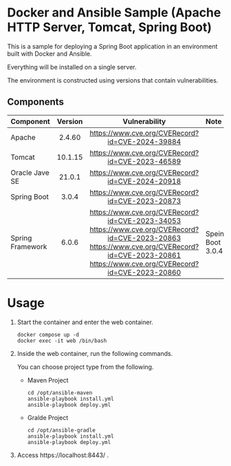 # Docker and Ansible Sample (Apache HTTP Server, Tomcat, Spring Boot)

This is a sample for deploying a Spring Boot application in an environment built with Docker and Ansible.

Everything will be installed on a single server.

The environment is constructed using versions that contain vulnerabilities.

## Components

| Component        | Version |                  Vulnerability                  | Note              |
|:-----------------|:-------:|:-----------------------------------------------:|:------------------|
| Apache           | 2.4.60  |                                                                               https://www.cve.org/CVERecord?id=CVE-2024-39884                                                                               |                   |
| Tomcat           | 10.1.15 |                                                                               https://www.cve.org/CVERecord?id=CVE-2023-46589                                                                               |                   |
| Oracle Jave SE   | 21.0.1  |                                                                               https://www.cve.org/CVERecord?id=CVE-2024-20918                                                                               |                   |
| Spring Boot      |  3.0.4  |                                                                               https://www.cve.org/CVERecord?id=CVE-2023-20873                                                                               |                   |
| Spring Framework |  6.0.6  | https://www.cve.org/CVERecord?id=CVE-2023-34053<br/>https://www.cve.org/CVERecord?id=CVE-2023-20863<br/>https://www.cve.org/CVERecord?id=CVE-2023-20861<br/>https://www.cve.org/CVERecord?id=CVE-2023-20860 | Speing Boot 3.0.4 |

# Usage

1. Start the container and enter the web container.

    ```shell
    docker compose up -d
    docker exec -it web /bin/bash
    ```
2. Inside the web container, run the following commands.

    You can choose project type from the following.

   - Maven Project
       ```shell
       cd /opt/ansible-maven
       ansible-playbook install.yml
       ansible-playbook deploy.yml
       ```

   - Gralde Project
       ```shell
       cd /opt/ansible-gradle
       ansible-playbook install.yml
       ansible-playbook deploy.yml
       ```

3. Access https://localhost:8443/ .
